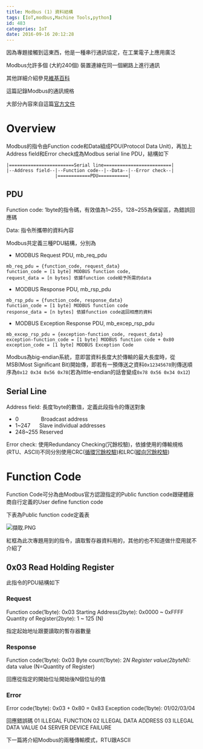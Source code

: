 ```yaml
---
title: Modbus (1) 資料結構
tags: [IoT,modbus,Machine Tools,python]
id: 483
categories: IoT
date: 2016-09-16 20:12:28
---
```


因為專題接觸到這東西，他是一種串行通訊協定，在工業電子上應用廣泛

Modbus允許多個 (大約240個) 裝置連線在同一個網路上進行通訊

其他詳細介紹參見[維基百科](https://zh.wikipedia.org/wiki/Modbus)

<!--more-->

這篇記錄Modbus的通訊規格

大部分內容來自這篇[官方文件](http://www.modbus.org/docs/Modbus_over_serial_line_V1_02.pdf)

# Overview

Modbus的指令由Function code和Data組成PDU(Protocol Data Unit)，再加上Address field和Error check成為Modbus serial line PDU，結構如下
```
|========================Serial line=========================|
|--Address field--|--Function code--|--Data--|--Error check--|
                  |============PDU===========|
```

## PDU

Function code: 1byte的指令碼，有效值為1~255，128~255為保留區，為錯誤回應碼

Data: 指令所攜帶的資料內容

Modbus共定義三種PDU結構，分別為

*   MODBUS Request PDU, mb_req_pdu
```
mb_req_pdu = {function_code, request_data}
function_code = [1 byte] MODBUS function code,
request_data = [n bytes] 依據function code給予所需的data
```

*   MODBUS Response PDU, mb_rsp_pdu
```
mb_rsp_pdu = {function_code, response_data}
function_code = [1 byte] MODBUS function code
response_data = [n bytes] 依據function code返回相應的資料
```

*   MODBUS Exception Response PDU, mb_excep_rsp_pdu
```
mb_excep_rsp_pdu = {exception-function_code, request_data}
exception-function_code = [1 byte] MODBUS function code + 0x80  exception_code = [1 byte] MODBUS Exception Code
```
Modbus為big-endian系統，意即當資料長度大於傳輸的最大長度時，從MSB(Most Significant Bit)開始傳，即若有一預傳送之資料`0x12345678`則傳送順序為`0x12 0x34 0x56 0x78`(若為little-endian的話會變成`0x78 0x56 0x34 0x12`)

## Serial Line

Address field: 長度1byte的數值，定義此段指令的傳送對象
- 0               Broadcast address
- 1~247      Slave individual addresses
- 248~255 Reserved

Error check: 使用Redundancy Checking(冗餘校驗)，依據使用的傳輸規格(RTU、ASCII)不同分別使用CRC([循環冗餘校驗](https://zh.wikipedia.org/wiki/%E5%BE%AA%E7%92%B0%E5%86%97%E9%A4%98%E6%A0%A1%E9%A9%97))和LRC([縱向冗餘校驗](https://zh.wikipedia.org/wiki/%E7%BA%B5%E5%90%91%E5%86%97%E4%BD%99%E6%A0%A1%E9%AA%8C))

# Function Code

Function Code可分為由Modbus官方認證指定的Public function code跟硬體廠商自行定義的User define function code

下表為Public function code定義表

![擷取.PNG](https://team6612.files.wordpress.com/2016/09/e693b7e58f964.png)

紅框為此次專題用到的指令，讀取暫存器資料用的，其他的也不知道做什麼用就不介紹了

## 0x03 Read Holding Register

此指令的PDU結構如下

### Request

Function code(1byte): 0x03
Starting Address(2byte): 0x0000 ~ 0xFFFF
Quantity of Register(2byte): 1 ~ 125 (N)

指定起始地址跟要讀取的暫存器數量

### Response

Function code(1byte): 0x03
Byte count(1byte): 2*N
Register value(2byte*N): data value
(N=Quantity of Register)

回應從指定的開始位址開始後N個位址的值

### Error

Error code(1byte): 0x03 + 0x80 = 0x83
Exception code(1byte): 01/02/03/04

回應錯誤碼
01 ILLEGAL FUNCTION
02 ILLEGAL DATA ADDRESS
03 ILLEGAL DATA VALUE
04 SERVER DEVICE FAILURE

下一篇將介紹Modbus的兩種傳輸模式，RTU跟ASCII
